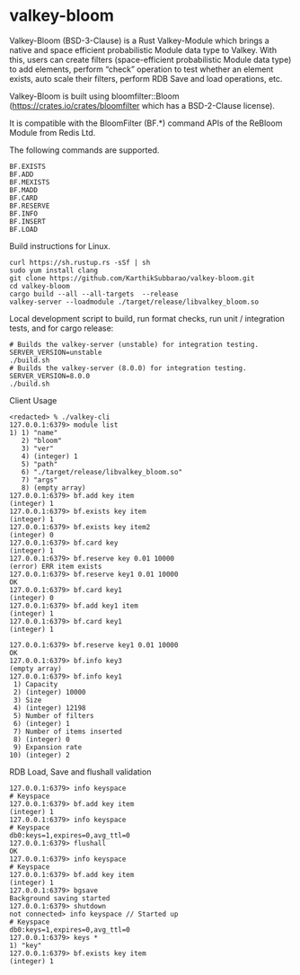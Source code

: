 # valkey-bloom

Valkey-Bloom (BSD-3-Clause) is a Rust Valkey-Module which brings a native and space efficient probabilistic Module data type to Valkey. With this, users can create filters (space-efficient probabilistic Module data type) to add elements, perform “check” operation to test whether an element exists, auto scale their filters, perform RDB Save and load operations, etc.

Valkey-Bloom is built using bloomfilter::Bloom (https://crates.io/crates/bloomfilter which has a BSD-2-Clause license).

It is compatible with the BloomFilter (BF.*) command APIs of the ReBloom Module from Redis Ltd.

The following commands are supported.
```
BF.EXISTS
BF.ADD
BF.MEXISTS
BF.MADD
BF.CARD
BF.RESERVE
BF.INFO
BF.INSERT
BF.LOAD
```

Build instructions for Linux.
```
curl https://sh.rustup.rs -sSf | sh
sudo yum install clang
git clone https://github.com/KarthikSubbarao/valkey-bloom.git
cd valkey-bloom
cargo build --all --all-targets  --release
valkey-server --loadmodule ./target/release/libvalkey_bloom.so
```

Local development script to build, run format checks, run unit / integration tests, and for cargo release:
```
# Builds the valkey-server (unstable) for integration testing.
SERVER_VERSION=unstable
./build.sh
# Builds the valkey-server (8.0.0) for integration testing.
SERVER_VERSION=8.0.0
./build.sh
```

Client Usage
```
<redacted> % ./valkey-cli 
127.0.0.1:6379> module list
1) 1) "name"
   2) "bloom"
   3) "ver"
   4) (integer) 1
   5) "path"
   6) "./target/release/libvalkey_bloom.so"
   7) "args"
   8) (empty array)
127.0.0.1:6379> bf.add key item
(integer) 1
127.0.0.1:6379> bf.exists key item
(integer) 1
127.0.0.1:6379> bf.exists key item2
(integer) 0
127.0.0.1:6379> bf.card key
(integer) 1
127.0.0.1:6379> bf.reserve key 0.01 10000
(error) ERR item exists
127.0.0.1:6379> bf.reserve key1 0.01 10000
OK
127.0.0.1:6379> bf.card key1
(integer) 0
127.0.0.1:6379> bf.add key1 item
(integer) 1
127.0.0.1:6379> bf.card key1
(integer) 1
```

```
127.0.0.1:6379> bf.reserve key1 0.01 10000
OK
127.0.0.1:6379> bf.info key3
(empty array)
127.0.0.1:6379> bf.info key1
 1) Capacity
 2) (integer) 10000
 3) Size
 4) (integer) 12198
 5) Number of filters
 6) (integer) 1
 7) Number of items inserted
 8) (integer) 0
 9) Expansion rate
10) (integer) 2
```

RDB Load, Save and flushall validation
```
127.0.0.1:6379> info keyspace
# Keyspace
127.0.0.1:6379> bf.add key item
(integer) 1
127.0.0.1:6379> info keyspace
# Keyspace
db0:keys=1,expires=0,avg_ttl=0
127.0.0.1:6379> flushall
OK
127.0.0.1:6379> info keyspace
# Keyspace
127.0.0.1:6379> bf.add key item
(integer) 1
127.0.0.1:6379> bgsave
Background saving started
127.0.0.1:6379> shutdown
not connected> info keyspace // Started up
# Keyspace
db0:keys=1,expires=0,avg_ttl=0
127.0.0.1:6379> keys *
1) "key"
127.0.0.1:6379> bf.exists key item
(integer) 1
```
